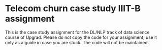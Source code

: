 # Telecom churn case study IIIT-B assignment
This is the case study assignment for the DL/NLP track of data science course of Upgrad. Please do not copy the code for your assignment; use it only as a guide in case you are stuck.
The code will not be maintained. 
